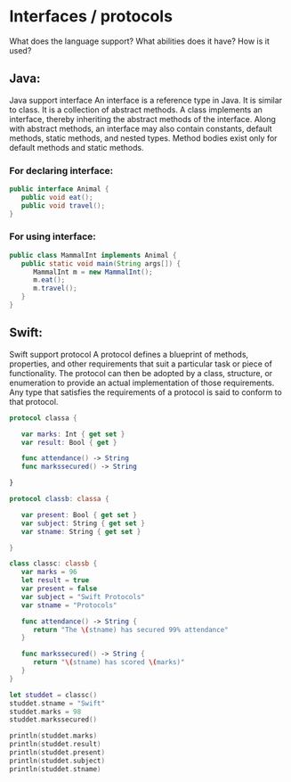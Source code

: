 # Interfaces / protocols
What does the language support?
What abilities does it have?
How is it used?

## Java:
Java support interface
An interface is a reference type in Java. It is similar to class. It is a collection of abstract methods. A class implements an interface, thereby inheriting the abstract methods of the interface.
Along with abstract methods, an interface may also contain constants, default methods, static methods, and nested types. Method bodies exist only for default methods and static methods.
### For declaring interface:
```Java
public interface Animal {
   public void eat();
   public void travel();
}
```
### For using interface:
```Java
public class MammalInt implements Animal {
   public static void main(String args[]) {
      MammalInt m = new MammalInt();
      m.eat();
      m.travel();
   }
}
```
## Swift:
Swift support protocol
A protocol defines a blueprint of methods, properties, and other requirements that suit a particular task or piece of functionality. The protocol can then be adopted by a class, structure, or enumeration to provide an actual implementation of those requirements. Any type that satisfies the requirements of a protocol is said to conform to that protocol.
```Swift
protocol classa {

   var marks: Int { get set }
   var result: Bool { get }

   func attendance() -> String
   func markssecured() -> String

}

protocol classb: classa {

   var present: Bool { get set }
   var subject: String { get set }
   var stname: String { get set }

}

class classc: classb {
   var marks = 96
   let result = true
   var present = false
   var subject = "Swift Protocols"
   var stname = "Protocols"

   func attendance() -> String {
      return "The \(stname) has secured 99% attendance"
   }

   func markssecured() -> String {
      return "\(stname) has scored \(marks)"
   }
}

let studdet = classc()
studdet.stname = "Swift"
studdet.marks = 98
studdet.markssecured()

println(studdet.marks)
println(studdet.result)
println(studdet.present)
println(studdet.subject)
println(studdet.stname)
```
